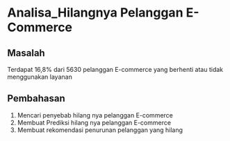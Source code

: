 # Analisa_Hilangnya Pelanggan E-Commerce

## Masalah
Terdapat 16,8% dari 5630 pelanggan E-commerce yang berhenti atau tidak menggunakan layanan

## Pembahasan
1. Mencari penyebab hilang nya pelanggan E-commerce
2. Membuat Prediksi hilang nya pelanggan E-commerce
3. Membuat rekomendasi penurunan pelanggan yang hilang
